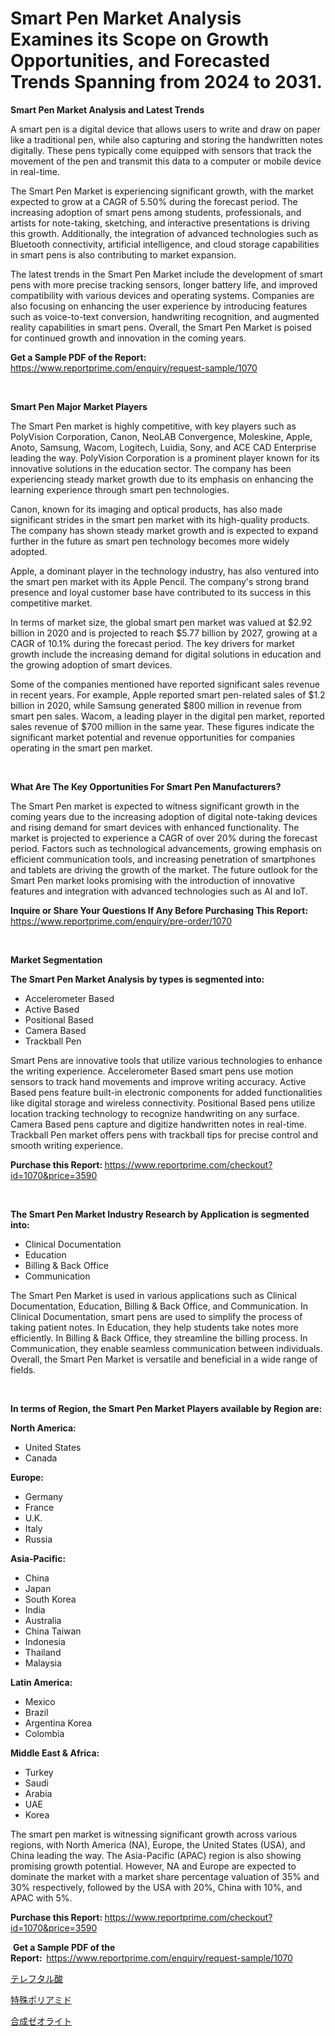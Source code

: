 <p><h1>Smart Pen Market Analysis Examines its Scope on Growth Opportunities, and Forecasted Trends Spanning from 2024 to 2031.</h1></p><p><strong>Smart Pen Market Analysis and Latest Trends</strong></p>
<p><p>A smart pen is a digital device that allows users to write and draw on paper like a traditional pen, while also capturing and storing the handwritten notes digitally. These pens typically come equipped with sensors that track the movement of the pen and transmit this data to a computer or mobile device in real-time.</p><p>The Smart Pen Market is experiencing significant growth, with the market expected to grow at a CAGR of 5.50% during the forecast period. The increasing adoption of smart pens among students, professionals, and artists for note-taking, sketching, and interactive presentations is driving this growth. Additionally, the integration of advanced technologies such as Bluetooth connectivity, artificial intelligence, and cloud storage capabilities in smart pens is also contributing to market expansion.</p><p>The latest trends in the Smart Pen Market include the development of smart pens with more precise tracking sensors, longer battery life, and improved compatibility with various devices and operating systems. Companies are also focusing on enhancing the user experience by introducing features such as voice-to-text conversion, handwriting recognition, and augmented reality capabilities in smart pens. Overall, the Smart Pen Market is poised for continued growth and innovation in the coming years.</p></p>
<p><strong>Get a Sample PDF of the Report:&nbsp;</strong> <a href="https://www.reportprime.com/enquiry/request-sample/1070">https://www.reportprime.com/enquiry/request-sample/1070</a></p>
<p>&nbsp;</p>
<p><strong>Smart Pen Major Market Players</strong></p>
<p><p>The Smart Pen market is highly competitive, with key players such as PolyVision Corporation, Canon, NeoLAB Convergence, Moleskine, Apple, Anoto, Samsung, Wacom, Logitech, Luidia, Sony, and ACE CAD Enterprise leading the way. PolyVision Corporation is a prominent player known for its innovative solutions in the education sector. The company has been experiencing steady market growth due to its emphasis on enhancing the learning experience through smart pen technologies.</p><p>Canon, known for its imaging and optical products, has also made significant strides in the smart pen market with its high-quality products. The company has shown steady market growth and is expected to expand further in the future as smart pen technology becomes more widely adopted.</p><p>Apple, a dominant player in the technology industry, has also ventured into the smart pen market with its Apple Pencil. The company's strong brand presence and loyal customer base have contributed to its success in this competitive market.</p><p>In terms of market size, the global smart pen market was valued at $2.92 billion in 2020 and is projected to reach $5.77 billion by 2027, growing at a CAGR of 10.1% during the forecast period. The key drivers for market growth include the increasing demand for digital solutions in education and the growing adoption of smart devices.</p><p>Some of the companies mentioned have reported significant sales revenue in recent years. For example, Apple reported smart pen-related sales of $1.2 billion in 2020, while Samsung generated $800 million in revenue from smart pen sales. Wacom, a leading player in the digital pen market, reported sales revenue of $700 million in the same year. These figures indicate the significant market potential and revenue opportunities for companies operating in the smart pen market.</p></p>
<p>&nbsp;</p>
<p><strong>What Are The Key Opportunities For Smart Pen Manufacturers?</strong></p>
<p><p>The Smart Pen market is expected to witness significant growth in the coming years due to the increasing adoption of digital note-taking devices and rising demand for smart devices with enhanced functionality. The market is projected to experience a CAGR of over 20% during the forecast period. Factors such as technological advancements, growing emphasis on efficient communication tools, and increasing penetration of smartphones and tablets are driving the growth of the market. The future outlook for the Smart Pen market looks promising with the introduction of innovative features and integration with advanced technologies such as AI and IoT.</p></p>
<p><strong>Inquire or Share Your Questions If Any Before Purchasing This Report:</strong> <a href="https://www.reportprime.com/enquiry/pre-order/1070">https://www.reportprime.com/enquiry/pre-order/1070</a></p>
<p>&nbsp;</p>
<p><strong>Market Segmentation</strong></p>
<p><strong>The Smart Pen Market Analysis by types is segmented into:</strong></p>
<p><ul><li>Accelerometer Based</li><li>Active Based</li><li>Positional Based</li><li>Camera Based</li><li>Trackball Pen</li></ul></p>
<p><p>Smart Pens are innovative tools that utilize various technologies to enhance the writing experience. Accelerometer Based smart pens use motion sensors to track hand movements and improve writing accuracy. Active Based pens feature built-in electronic components for added functionalities like digital storage and wireless connectivity. Positional Based pens utilize location tracking technology to recognize handwriting on any surface. Camera Based pens capture and digitize handwritten notes in real-time. Trackball Pen market offers pens with trackball tips for precise control and smooth writing experience.</p></p>
<p><strong>Purchase this Report:&nbsp;</strong><a href="https://www.reportprime.com/checkout?id=1070&price=3590">https://www.reportprime.com/checkout?id=1070&price=3590</a></p>
<p>&nbsp;</p>
<p><strong>The Smart Pen Market Industry Research by Application is segmented into:</strong></p>
<p><ul><li>Clinical Documentation</li><li>Education</li><li>Billing & Back Office</li><li>Communication</li></ul></p>
<p><p>The Smart Pen Market is used in various applications such as Clinical Documentation, Education, Billing & Back Office, and Communication. In Clinical Documentation, smart pens are used to simplify the process of taking patient notes. In Education, they help students take notes more efficiently. In Billing & Back Office, they streamline the billing process. In Communication, they enable seamless communication between individuals. Overall, the Smart Pen Market is versatile and beneficial in a wide range of fields.</p></p>
<p>&nbsp;</p>
<p><strong>In terms of Region, the Smart Pen Market Players available by Region are:</strong></p>
<p>
    <p> <strong> North America: </strong>
        <ul>
            <li>United States</li>
            <li>Canada</li>
        </ul>
        </p> 
    <p> <strong> Europe: </strong>
        <ul>
            <li>Germany</li>
            <li>France</li>
            <li>U.K.</li>
            <li>Italy</li>
            <li>Russia</li>
        </ul>
        </p> 
    <p> <strong> Asia-Pacific: </strong>
        <ul>
            <li>China</li>
            <li>Japan</li>
            <li>South Korea</li>
            <li>India</li>
            <li>Australia</li>
            <li>China Taiwan</li>
            <li>Indonesia</li>
            <li>Thailand</li>
            <li>Malaysia</li>
        </ul>
        </p> 
    <p> <strong> Latin America: </strong>
        <ul>
            <li>Mexico</li>
            <li>Brazil</li>
            <li>Argentina Korea</li>
            <li>Colombia</li>
        </ul>
        </p> 
    <p> <strong> Middle East & Africa: </strong>
        <ul>
            <li>Turkey</li>
            <li>Saudi</li>
            <li>Arabia</li>
            <li>UAE</li>
            <li>Korea</li>
        </ul>
    </p>
    </p>
<p><p>The smart pen market is witnessing significant growth across various regions, with North America (NA), Europe, the United States (USA), and China leading the way. The Asia-Pacific (APAC) region is also showing promising growth potential. However, NA and Europe are expected to dominate the market with a market share percentage valuation of 35% and 30% respectively, followed by the USA with 20%, China with 10%, and APAC with 5%.</p></p>
<p><strong>Purchase this Report: </strong><a href="https://www.reportprime.com/checkout?id=1070&price=3590">https://www.reportprime.com/checkout?id=1070&price=3590</a></p>
<p>&nbsp;<strong>Get a Sample PDF of the Report:&nbsp;&nbsp;</strong><a href="https://www.reportprime.com/enquiry/request-sample/1070">https://www.reportprime.com/enquiry/request-sample/1070</a></p>
<p><strong></strong></p>
<p><p><a href="https://github.com/Sophiaard2003/Market-Research-Report-List-1/blob/main/81734288461.md">テレフタル酸</a></p><p><a href="https://github.com/jkjreqjscoxx7/Market-Research-Report-List-1/blob/main/27045018459.md">特殊ポリアミド</a></p><p><a href="https://github.com/hilmi-2a/Market-Research-Report-List-1/blob/main/81927758460.md">合成ゼオライト</a></p></p>